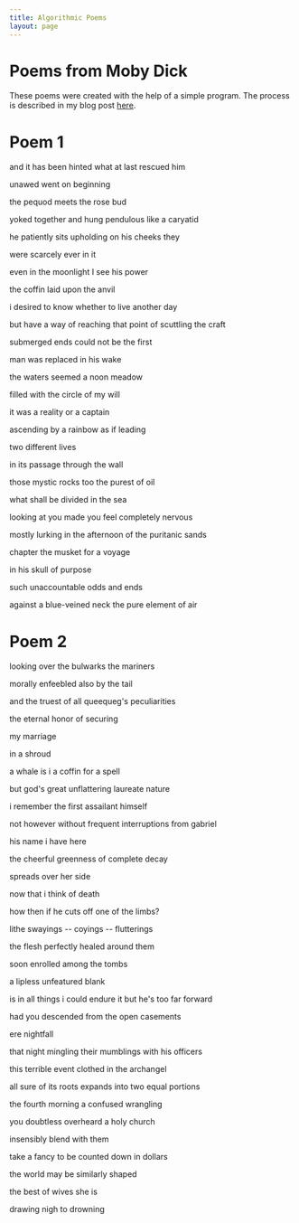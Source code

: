 ```yaml
---
title: Algorithmic Poems
layout: page
---
```


# Poems from Moby Dick

These poems were created with the help of a simple program. The process is described in my blog post [here][algo_poems_post].

# Poem 1

and it has been hinted what at last rescued him

unawed went on beginning

the pequod meets the rose bud

yoked together and hung pendulous like a caryatid

he patiently sits upholding on his cheeks they

were scarcely ever in it

even in the moonlight I see his power

the coffin laid upon the anvil

i desired to know whether to live another day

but have a way of reaching that point of scuttling the craft


submerged ends could not be the first

man was replaced in his wake

the waters seemed a noon meadow

filled with the circle of my will

it was a reality or a captain


ascending by a rainbow as if leading

two different lives

in its passage through the wall

those mystic rocks too the purest of oil

what shall be divided in the sea


looking at you made you feel completely nervous

mostly lurking in the afternoon of the puritanic sands


chapter the musket for a voyage

in his skull of purpose

such unaccountable odds and ends

against a blue-veined neck the pure element of air


# Poem 2

looking over the bulwarks the mariners

morally enfeebled also by the tail

and the truest of all queequeg's peculiarities

the eternal honor of securing

my marriage

in a shroud


a whale is i a coffin for a spell

but god's great unflattering laureate nature

i remember the first assailant himself

not however without frequent interruptions from gabriel

his name i have here

the cheerful greenness of complete decay

spreads over her side

now that i think of death

how then if he cuts off one of the limbs?

lithe swayings -- coyings -- flutterings


the flesh perfectly healed around them

soon enrolled among the tombs

a lipless unfeatured blank

is in all things i could endure it but he's too far forward


had you descended from the open casements

ere nightfall

that night mingling their mumblings with his officers

this terrible event clothed in the archangel

all sure of its roots expands into two equal portions


the fourth morning a confused wrangling

you doubtless overheard a holy church


insensibly blend with them

take a fancy to be counted down in dollars


the world may be similarly shaped

the best of wives she is

drawing nigh to drowning

[algo_poems_post]: /code/algorithmic-poems.html
